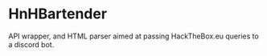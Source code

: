 # HnHBartender
API wrapper, and HTML parser aimed at passing HackTheBox.eu queries to a discord bot.
